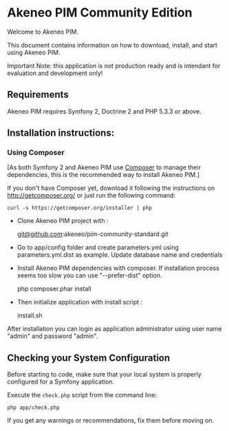 Akeneo PIM Community Edition
============================

Welcome to Akeneo PIM.

This document contains information on how to download, install, and start using Akeneo PIM.

Important Note: this application is not production ready and is intendant for evaluation and development only!

Requirements
------------

Akeneo PIM requires Symfony 2, Doctrine 2 and PHP 5.3.3 or above.

Installation instructions:
-------------------------

### Using Composer

[As both Symfony 2 and Akeneo PIM use [Composer][2] to manage their dependencies, this is the recommended way to install Akeneo PIM.]

If you don't have Composer yet, download it following the instructions on
http://getcomposer.org/ or just run the following command:

    curl -s https://getcomposer.org/installer | php

- Clone Akeneo PIM project with :

    git@github.com:akeneo/pim-community-standard.git

- Go to app/config folder and create parameters.yml using parameters.yml.dist as example. Update database name and credentials
- Install Akeneo PIM dependencies with composer. If installation process seems too slow you can use "--prefer-dist" option.

    php composer.phar install

- Then initialize application with install script :

    install.sh

After installation you can login as application administrator using user name "admin" and password "admin".

Checking your System Configuration
-------------------------------------

Before starting to code, make sure that your local system is properly
configured for a Symfony application.

Execute the `check.php` script from the command line:

    php app/check.php

If you get any warnings or recommendations, fix them before moving on.


[1]:  http://symfony.com/doc/2.1/book/installation.html
[2]:  http://getcomposer.org/
